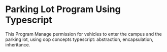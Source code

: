 # Parking Lot Program Using Typescript 

This Program Manage permission for vehicles to enter the campus and the parking lot, using oop concepts typescript:
abstraction, encapsulation, inheritance.

